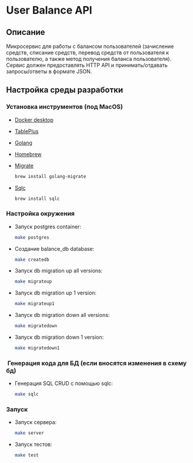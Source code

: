# User Balance API

## Описание
Микросервис для работы с балансом пользователей (зачисление средств, списание средств, перевод средств от пользователя к пользователю, а также метод получения баланса пользователя). Сервис должен предоставлять HTTP API и принимать/отдавать запросы/ответы в формате JSON.

## Настройка среды разработки

### Установка инструментов (под MacOS)

- [Docker desktop](https://www.docker.com/products/docker-desktop)
- [TablePlus](https://tableplus.com/)
- [Golang](https://golang.org/)
- [Homebrew](https://brew.sh/)
- [Migrate](https://github.com/golang-migrate/migrate/tree/master/cmd/migrate)

    ```bash
    brew install golang-migrate
    ```

- [Sqlc](https://github.com/kyleconroy/sqlc#installation)

    ```bash
    brew install sqlc
    ```

### Настройка окружения

- Запуск postgres container:

    ```bash
    make postgres
    ```

- Создание balance_db database:

    ```bash
    make createdb
    ```

- Запуск db migration up all versions:

    ```bash
    make migrateup
    ```

- Запуск db migration up 1 version:

    ```bash
    make migrateup1
    ```

- Запуск db migration down all versions:

    ```bash
    make migratedown
    ```

- Запуск db migration down 1 version:

    ```bash
    make migratedown1
    ```

###  Генерация кода для БД (если вносятся изменения в схему бд)

- Генерация SQL CRUD с помощью sqlc:

    ```bash
    make sqlc


### Запуск

- Запуск сервера:

    ```bash
    make server
    ```

- Запуск тестов:

    ```bash
    make test
    ```
